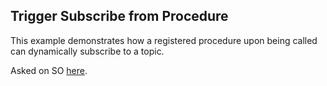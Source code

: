 ## Trigger Subscribe from Procedure

This example demonstrates how a registered procedure upon being called can dynamically subscribe to a topic.

Asked on SO [here](http://stackoverflow.com/questions/25330339/can-autobahn-twisted-wamp-application-do-pub-sub).
